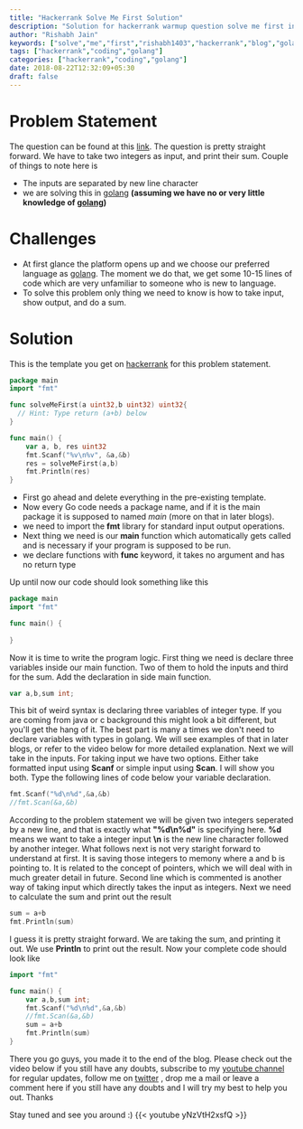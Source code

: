 ```yaml
---
title: "Hackerrank Solve Me First Solution"
description: "Solution for hackerrank warmup question solve me first in golang. In this blog I'll discuss my solution, what mistakes I initially made and what concepts I learned."
author: "Rishabh Jain"
keywords: ["solve","me","first","rishabh1403","hackerrank","blog","golang","solution","learn","code"]
tags: ["hackerrank","coding","golang"]
categories: ["hackerrank","coding","golang"]
date: 2018-08-22T12:32:09+05:30
draft: false
---
```

<!--Solution for hackerrank warmup question solve me first in golang. In this blog I'll discuss my solution, what mistakes I initially made and what concepts I learned.-->
<!--more-->
# Problem Statement
The question can be found at this [link](https://www.hackerrank.com/challenges/solve-me-first/problem). The question is pretty straight forward. We have to take two integers as input, and print their sum.
Couple of things to note here is 

* The inputs are separated by new line character
* we are solving this in [golang](https://golang.org/) **(assuming we have no or very little knowledge of [golang](https://golang.org/))**

# Challenges
* At first glance the platform opens up and we choose our preferred language as [golang](https://golang.org/). The moment we do that, we get some 10-15 lines of code which are very unfamiliar to someone who is new to language.
* To solve this problem only thing we need to know is how to take input, show output, and do a sum.

# Solution

This is the template you get on [hackerrank](https://www.hackerrank.com/) for this problem statement.

```go
package main
import "fmt"

func solveMeFirst(a uint32,b uint32) uint32{
  // Hint: Type return (a+b) below
}

func main() {
    var a, b, res uint32
    fmt.Scanf("%v\n%v", &a,&b)
    res = solveMeFirst(a,b)
    fmt.Println(res)
}
```
* First go ahead and delete everything in the pre-existing template.
* Now every Go code needs a package name, and if it is the main package it is supposed to named _main_  (more on that in later blogs).
* we need to import the **fmt** library for standard input output operations.
* Next thing we need is our **main** function which automatically gets called and is necessary if your program is supposed to be run.
* we declare functions with **func** keyword, it takes no argument and has no return type

Up until now our code should look something like this 
```go
package main
import "fmt"

func main() {
    
}
```
Now it is time to write the program logic. First thing we need is declare three variables inside our main function. Two of them to hold the inputs and third for the sum. Add the declaration in side main function.
```go
var a,b,sum int;
```
This bit of weird syntax is declaring three variables of integer type. If you are coming from java or c background this might look a bit different, but you'll get the hang of it. The best part is many a times we don't need to declare variables with types in golang. We will see examples of that in later blogs, or refer to the video below for more detailed explanation. Next we will take in the inputs. For taking input we have two options. Either take formatted input using **Scanf** or simple input using **Scan**. I will show you both. Type the following lines of code below your variable declaration.
```go
fmt.Scanf("%d\n%d",&a,&b)
//fmt.Scan(&a,&b)
```
According to the problem statement we will be given two integers seperated by a new line, and that is exactly what **"%d\n%d"** is specifying here. **%d** means we want to take a integer input **\n** is the new line character followed by another integer. What follows next is not very staright forward to understand at first. It is saving those integers to memony where a and b is pointing to. It is related to the concept of pointers, which we will deal with in much greater detail in future. 
Second line which is commented is another way of taking input which directly takes the input as integers. Next we need to calculate the sum and   print out the result
```go
sum = a+b
fmt.Println(sum)
```
I guess it is pretty straight forward. We are taking the sum, and printing it out. We use **Println** to print out the result.
Now your complete code should look like
```go
import "fmt"

func main() {
    var a,b,sum int;
    fmt.Scanf("%d\n%d",&a,&b)
    //fmt.Scan(&a,&b)
    sum = a+b
    fmt.Println(sum)
}
```
There you go guys, you made it to the end of the blog. Please check out the video below if you still have any doubts, subscribe to my [youtube channel](https://www.youtube.com/channel/UC4syrEYE9_fzeVBajZIyHlA) for regular updates, follow me on [twitter](https://www.twitter.com/rishabhjain1403) , drop me a mail or leave a  comment here if you still have any doubts and I will try my best to help you out. Thanks

Stay tuned and see you around :)
{{< youtube yNzVtH2xsfQ >}}
